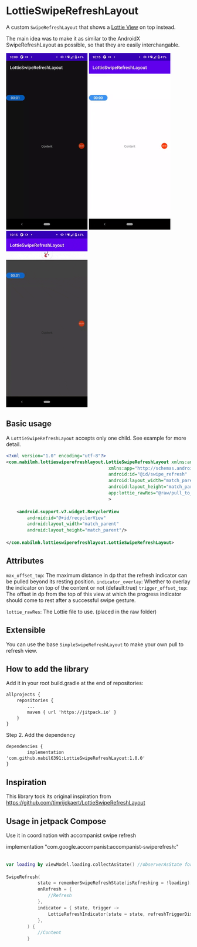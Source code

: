 # LottieSwipeRefreshLayout

A custom `SwipeRefreshLayout` that shows a [Lottie View](https://github.com/airbnb/lottie-android) on top instead.

The main idea was to make it as similar to the AndroidX SwipeRefreshLayout as possible, so that they are easily interchangable.

<img src="img/example1.gif"></img>
<img src="img/example2.gif"></img>
<img src="img/example3.gif"></img>

## Basic usage

A `LottieSwipeRefreshLayout` accepts only one child.
See example for more detail.

```xml
<?xml version="1.0" encoding="utf-8"?>
<com.nabilmh.lottieswiperefreshlayout.LottieSwipeRefreshLayout xmlns:android="http://schemas.android.com/apk/res/android"
                                       xmlns:app="http://schemas.android.com/apk/res-auto"
                                       android:id="@id/swipe_refresh"
                                       android:layout_width="match_parent"
                                       android:layout_height="match_parent"
                                       app:lottie_rawRes="@raw/pull_to_refresh"
                                       >

    <android.support.v7.widget.RecyclerView
        android:id="@+id/recyclerView"
        android:layout_width="match_parent"
        android:layout_height="match_parent"/>

</com.nabilmh.lottieswiperefreshlayout.LottieSwipeRefreshLayout>
```

## Attributes

`max_offset_top`: The maximum distance in dp that the refresh indicator can be pulled beyond its resting position.
`indicator_overlay`: Whether to overlay the indicator on top of the content or not (default:true)
`trigger_offset_top`: The offset in dp from the top of this view at which the progress indicator should come to rest after a successful swipe gesture.

`lottie_rawRes`: The Lottie file to use. (placed in the raw folder)

## Extensible

You can use the base `SimpleSwipeRefreshLayout` to make your own pull to refresh view.

## How to add the library
Add it in your root build.gradle at the end of repositories:

	allprojects {
		repositories {
			...
			maven { url 'https://jitpack.io' }
		}
	}
Step 2. Add the dependency

	dependencies {
   	        implementation 'com.github.nabil6391:LottieSwipeRefreshLayout:1.0.0'
   	}
   
   
## Inspiration

This library took its original inspiration from https://github.com/timrijckaert/LottieSwipeRefreshLayout 

## Usage in jetpack Compose

Use it in coordination with accompanist swipe refresh

implementation "com.google.accompanist:accompanist-swiperefresh:<version>"

```kotlin

var loading by viewModel.loading.collectAsState() //observerAsState for livedata

SwipeRefresh(
            state = rememberSwipeRefreshState(isRefreshing = !loading),
            onRefresh = {
                //Refresh
            },
            indicator = { state, trigger ->
                LottieRefreshIndicator(state = state, refreshTriggerDistance = trigger, animation = R.raw.monitor_progress)
            },
        ) {
            //Content
        }
```